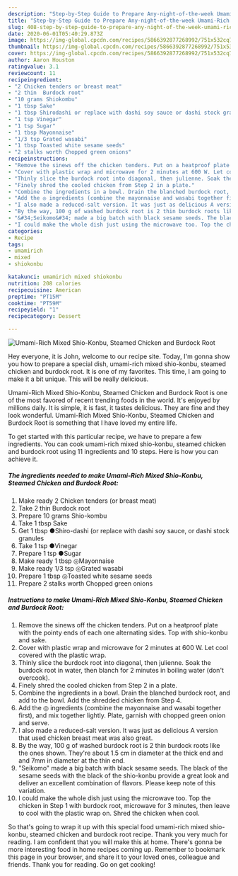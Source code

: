 ```yaml
---
description: "Step-by-Step Guide to Prepare Any-night-of-the-week Umami-Rich Mixed Shio-Konbu, Steamed Chicken and Burdock Root"
title: "Step-by-Step Guide to Prepare Any-night-of-the-week Umami-Rich Mixed Shio-Konbu, Steamed Chicken and Burdock Root"
slug: 408-step-by-step-guide-to-prepare-any-night-of-the-week-umami-rich-mixed-shio-konbu-steamed-chicken-and-burdock-root
date: 2020-06-01T05:40:29.873Z
image: https://img-global.cpcdn.com/recipes/5866392877268992/751x532cq70/umami-rich-mixed-shio-konbu-steamed-chicken-and-burdock-root-recipe-main-photo.jpg
thumbnail: https://img-global.cpcdn.com/recipes/5866392877268992/751x532cq70/umami-rich-mixed-shio-konbu-steamed-chicken-and-burdock-root-recipe-main-photo.jpg
cover: https://img-global.cpcdn.com/recipes/5866392877268992/751x532cq70/umami-rich-mixed-shio-konbu-steamed-chicken-and-burdock-root-recipe-main-photo.jpg
author: Aaron Houston
ratingvalue: 3.1
reviewcount: 11
recipeingredient:
- "2 Chicken tenders or breast meat"
- "2 thin  Burdock root"
- "10 grams Shiokombu"
- "1 tbsp Sake"
- "1 tbsp Shirodashi or replace with dashi soy sauce or dashi stock granules"
- "1 tsp Vinegar"
- "1 tsp Sugar"
- "1 tbsp Mayonnaise"
- "1/3 tsp Grated wasabi"
- "1 tbsp Toasted white sesame seeds"
- "2 stalks worth Chopped green onions"
recipeinstructions:
- "Remove the sinews off the chicken tenders. Put on a heatproof plate with the pointy ends of each one alternating sides. Top with shio-konbu and sake."
- "Cover with plastic wrap and microwave for 2 minutes at 600 W. Let cool covered with the plastic wrap."
- "Thinly slice the burdock root into diagonal, then julienne. Soak the burdock root in water, then blanch for 2 minutes in boiling water (don&#39;t overcook)."
- "Finely shred the cooled chicken from Step 2 in a plate."
- "Combine the ingredients in a bowl. Drain the blanched burdock root, and add to the bowl. Add the shredded chicken from Step 4."
- "Add the ◎ ingredients (combine the mayonnaise and wasabi together first), and mix together lightly. Plate, garnish with chopped green onion and serve."
- "I also made a reduced-salt version. It was just as delicious A version that used chicken breast meat was also great."
- "By the way, 100 g of washed burdock root is 2 thin burdock roots like the ones shown. They&#39;re about 1.5 cm in diameter at the thick end and and 7mm in diameter at the thin end."
- "&#34;Seikomo&#34; made a big batch with black sesame seeds. The black of the sesame seeds with the black of the shio-konbu provide a great look and deliver an excellent combination of flavors. Please keep note of this variation."
- "I could make the whole dish just using the microwave too. Top the chicken in Step 1 with burdock root, microwave for 3 minutes, then leave to cool with the plastic wrap on. Shred the chicken when cool."
categories:
- Recipe
tags:
- umamirich
- mixed
- shiokonbu

katakunci: umamirich mixed shiokonbu 
nutrition: 208 calories
recipecuisine: American
preptime: "PT15M"
cooktime: "PT59M"
recipeyield: "1"
recipecategory: Dessert

---
```



![Umami-Rich Mixed Shio-Konbu, Steamed Chicken and Burdock Root](https://img-global.cpcdn.com/recipes/5866392877268992/751x532cq70/umami-rich-mixed-shio-konbu-steamed-chicken-and-burdock-root-recipe-main-photo.jpg)

Hey everyone, it is John, welcome to our recipe site. Today, I'm gonna show you how to prepare a special dish, umami-rich mixed shio-konbu, steamed chicken and burdock root. It is one of my favorites. This time, I am going to make it a bit unique. This will be really delicious.



Umami-Rich Mixed Shio-Konbu, Steamed Chicken and Burdock Root is one of the most favored of recent trending foods in the world. It's enjoyed by millions daily. It is simple, it is fast, it tastes delicious. They are fine and they look wonderful. Umami-Rich Mixed Shio-Konbu, Steamed Chicken and Burdock Root is something that I have loved my entire life.


To get started with this particular recipe, we have to prepare a few ingredients. You can cook umami-rich mixed shio-konbu, steamed chicken and burdock root using 11 ingredients and 10 steps. Here is how you can achieve it.

<!--inarticleads1-->

##### The ingredients needed to make Umami-Rich Mixed Shio-Konbu, Steamed Chicken and Burdock Root:

1. Make ready 2 Chicken tenders (or breast meat)
1. Take 2 thin  Burdock root
1. Prepare 10 grams Shio-kombu
1. Take 1 tbsp Sake
1. Get 1 tbsp ●Shiro-dashi (or replace with dashi soy sauce, or dashi stock granules
1. Take 1 tsp ●Vinegar
1. Prepare 1 tsp ●Sugar
1. Make ready 1 tbsp ◎Mayonnaise
1. Make ready 1/3 tsp ◎Grated wasabi
1. Prepare 1 tbsp ◎Toasted white sesame seeds
1. Prepare 2 stalks worth Chopped green onions




<!--inarticleads2-->

##### Instructions to make Umami-Rich Mixed Shio-Konbu, Steamed Chicken and Burdock Root:

1. Remove the sinews off the chicken tenders. Put on a heatproof plate with the pointy ends of each one alternating sides. Top with shio-konbu and sake.
1. Cover with plastic wrap and microwave for 2 minutes at 600 W. Let cool covered with the plastic wrap.
1. Thinly slice the burdock root into diagonal, then julienne. Soak the burdock root in water, then blanch for 2 minutes in boiling water (don&#39;t overcook).
1. Finely shred the cooled chicken from Step 2 in a plate.
1. Combine the ingredients in a bowl. Drain the blanched burdock root, and add to the bowl. Add the shredded chicken from Step 4.
1. Add the ◎ ingredients (combine the mayonnaise and wasabi together first), and mix together lightly. Plate, garnish with chopped green onion and serve.
1. I also made a reduced-salt version. It was just as delicious A version that used chicken breast meat was also great.
1. By the way, 100 g of washed burdock root is 2 thin burdock roots like the ones shown. They&#39;re about 1.5 cm in diameter at the thick end and and 7mm in diameter at the thin end.
1. &#34;Seikomo&#34; made a big batch with black sesame seeds. The black of the sesame seeds with the black of the shio-konbu provide a great look and deliver an excellent combination of flavors. Please keep note of this variation.
1. I could make the whole dish just using the microwave too. Top the chicken in Step 1 with burdock root, microwave for 3 minutes, then leave to cool with the plastic wrap on. Shred the chicken when cool.




So that's going to wrap it up with this special food umami-rich mixed shio-konbu, steamed chicken and burdock root recipe. Thank you very much for reading. I am confident that you will make this at home. There's gonna be more interesting food in home recipes coming up. Remember to bookmark this page in your browser, and share it to your loved ones, colleague and friends. Thank you for reading. Go on get cooking!
